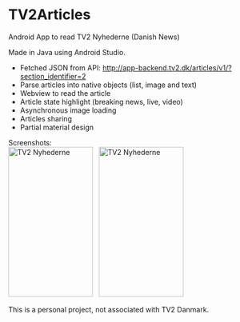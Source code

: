 # TV2Articles
Android App to read TV2 Nyhederne (Danish News)

Made in Java using Android Studio.

- Fetched JSON from API: http://app-backend.tv2.dk/articles/v1/?section_identifier=2 
- Parse articles into native objects (list, image and text)
- Webview to read the article
- Article state highlight (breaking news, live, video)
- Asynchronous image loading
- Articles sharing
- Partial material design

Screenshots: <br />
<a href="http://maikonfarias.com/public/Screenshot_TV2Nyhederne2.png"><img class="alignnone wp-image-414" src="http://maikonfarias.com/public/Screenshot_TV2Nyhederne2.png" alt="TV2 Nyhederne" width="169" height="300" /></a>
&nbsp;
<a href="http://maikonfarias.com/public/Screenshot_TV2Nyhederne.png"><img class="alignnone wp-image-414" src="http://maikonfarias.com/public/Screenshot_TV2Nyhederne.png" alt="TV2 Nyhederne" width="169" height="300" /></a>

This is a personal project, not associated with TV2 Danmark.
